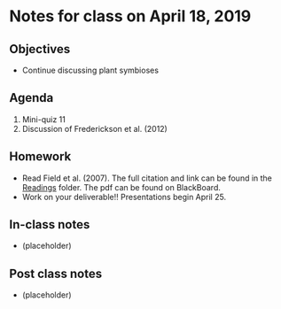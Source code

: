 # Notes for class on April 18, 2019

## Objectives
- Continue discussing plant symbioses

## Agenda
1. Mini-quiz 11
2. Discussion of Frederickson et al. (2012)

## Homework
- Read Field et al. (2007). The full citation and link can be found in the 
[Readings](../Readings) folder. The pdf can be found on BlackBoard.
- Work on your deliverable!! Presentations begin April 25.

## In-class notes
- (placeholder)

## Post class notes
- (placeholder)